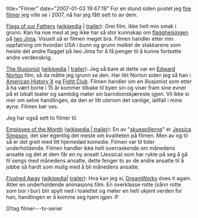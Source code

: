 title="Filmer"
date="2007-01-03 19:47:19"
For en stund siden postet jeg <a href="http://pjatt.net/2006/12/13/filmer-jeg-har-lyst-til-a-se-framover/">fire filmer</a> jeg ville se i 2007, nå har jeg fått sett to av dem.

<a href="http://imdb.com/title/tt0418689/">Flags of our Fathers</a> (<a href="http://en.wikipedia.org/wiki/Flags_of_Our_Fathers_%28film%29">wikipedia</a> | <a href="http://www.apple.com/trailers/dreamworks/flagsofourfathers/">trailer</a>): Grei film, ikke helt min smak i grunn. Kan ha noe med at jeg ikke har så stor kunnskap om <a href="http://en.wikipedia.org/wiki/Raising_the_Flag_on_Iwo_Jima">flaggheisingen</a> på <a href="http://en.wikipedia.org/wiki/Iwo_Jima">Iwo Jima</a>. Visuelt så er filmen meget bra. Filmen handler etter min oppfatning om hvordan USA i bunn og grunn melket de stakkarene som heiste det andre flagget på Iwo Jima for å få penger til å kunne fortsette andre verdenskrig.

<a href="http://imdb.com/title/tt0443543/">The Illusionist</a> (<a href="http://en.wikipedia.org/wiki/The_Illusionist">wikipedia</a> | <a href="http://www.apple.com/trailers/independent/theillusionist/">trailer</a>): Jeg så bare at dette var en <a href="http://en.wikipedia.org/wiki/Edward_Norton">Edward Norton</a> film, så da måtte jeg igrunn se den. Har likt Norton siden jeg så han i <a href="http://en.wikipedia.org/wiki/American_History_X">American History X</a> og <a href="http://en.wikipedia.org/wiki/Fight_Club_%28film%29">Fight Club</a>. Filmen handler om en illusjonist som etter å ha vært borte i 15 år kommer tilbake til byen sin og viser fram sine evner på et lokalt teater og samtidig møter sin barndomskjæreste igjen. Vil ikke si mer om selve handlingen, da den er litt utenom det vanlige, iallfall i mine øyne. Filmen bør ses.

Jeg har også sett to filmer til.

<a href="http://imdb.com/title/tt0424993/">Employee of the Month</a> (<a href="http://en.wikipedia.org/wiki/Employee_of_the_Month_%282006_film%29">wikipedia | </a><a href="http://www.apple.com/trailers/lions_gate/employeeofthemonth/">trailer</a>): En av "<a href="http://en.wikipedia.org/wiki/Actor">skuespillerne</a>" er <a href="http://en.wikipedia.org/wiki/Jessica_Simpson">Jessica Simpson</a>, det sier egentlig det meste om kvaliteten på filmen. Men av og til så er det greit med litt hjernedød komedie. Filmen var til tider underholdende. Filmen handler ikke helt overraskende om månedens ansatte og det at dem får en ny ansatt (Jessica) som har rykte på seg å gå til sengs med månedens ansatte, dette fenger to av de andre ansatte til å jobbe så hardt som mulig med å bli månedens ansatte.

<a href="http://imdb.com/title/tt0424095/">Flushed Away</a> (<a href="http://en.wikipedia.org/wiki/Flushed_Away">wikipedia</a>| <a href="http://www.apple.com/trailers/dreamworks/flushedaway/">trailer</a>): Hva kan jeg si, <a href="http://en.wikipedia.org/wiki/DreamWorks_Animation">DreamWorks</a> does it again. Atter en underholdende animasjons film. En overklasse rotte (sånn rotte som bor i bur) blir spylt ned i toalettet og møter en helt ukjent verden for han, handlingen er å komme seg hjem igjen :P

[[!tag  filmer---tv-serier
